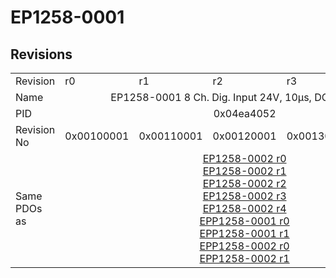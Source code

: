 # EP1258-0001

## Revisions
<table>
<tr>
<td>Revision</td>
<td>r0</td>
<td>r1</td>
<td>r2</td>
<td>r3</td>
<td>r4</td>
</tr>
<tr>
<td>Name</td>
<td colspan=5 align="center">EP1258-0001 8 Ch. Dig. Input 24V, 10µs, DC Latch, M8</td>
</tr>
<tr>
<td>PID</td>
<td colspan=5 align="center">0x04ea4052</td>
</tr>
<tr>
<td>Revision No</td>
<td>0x00100001</td>
<td>0x00110001</td>
<td>0x00120001</td>
<td>0x00130001</td>
<td>0x00140001</td>
</tr>
<tr>
<td>Same PDOs as</td>
<td colspan=5 align="center"><a href="EP1258-0002.md">EP1258-0002 r0</a><br/><a href="EP1258-0002.md">EP1258-0002 r1</a><br/><a href="EP1258-0002.md">EP1258-0002 r2</a><br/><a href="EP1258-0002.md">EP1258-0002 r3</a><br/><a href="EP1258-0002.md">EP1258-0002 r4</a><br/><a href="EPP1258-0001.md">EPP1258-0001 r0</a><br/><a href="EPP1258-0001.md">EPP1258-0001 r1</a><br/><a href="EPP1258-0002.md">EPP1258-0002 r0</a><br/><a href="EPP1258-0002.md">EPP1258-0002 r1</a></td>
</tr>
</table>

